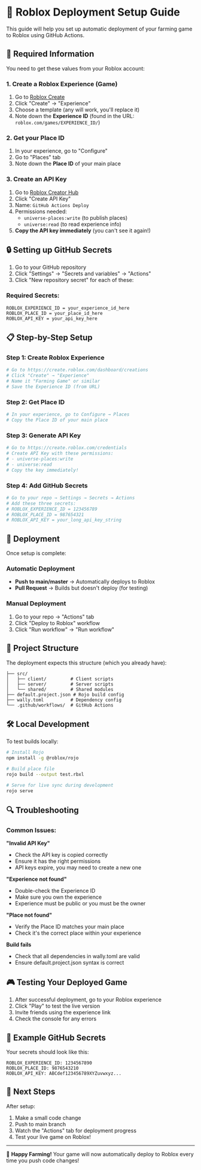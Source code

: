 # 🚀 Roblox Deployment Setup Guide

This guide will help you set up automatic deployment of your farming game to Roblox using GitHub Actions.

## 🔑 Required Information

You need to get these values from your Roblox account:

### 1. Create a Roblox Experience (Game)
1. Go to [Roblox Create](https://create.roblox.com/dashboard/creations)
2. Click "Create" → "Experience"
3. Choose a template (any will work, you'll replace it)
4. Note down the **Experience ID** (found in the URL: `roblox.com/games/EXPERIENCE_ID/`)

### 2. Get your Place ID
1. In your experience, go to "Configure"
2. Go to "Places" tab
3. Note down the **Place ID** of your main place

### 3. Create an API Key
1. Go to [Roblox Creator Hub](https://create.roblox.com/credentials)
2. Click "Create API Key"
3. Name: `GitHub Actions Deploy`
4. Permissions needed:
   - `universe-places:write` (to publish places)
   - `universe:read` (to read experience info)
5. **Copy the API key immediately** (you can't see it again!)

## 🔒 Setting up GitHub Secrets

1. Go to your GitHub repository
2. Click "Settings" → "Secrets and variables" → "Actions"
3. Click "New repository secret" for each of these:

### Required Secrets:
```
ROBLOX_EXPERIENCE_ID = your_experience_id_here
ROBLOX_PLACE_ID = your_place_id_here
ROBLOX_API_KEY = your_api_key_here
```

## 📋 Step-by-Step Setup

### Step 1: Create Roblox Experience
```bash
# Go to https://create.roblox.com/dashboard/creations
# Click "Create" → "Experience" 
# Name it "Farming Game" or similar
# Save the Experience ID (from URL)
```

### Step 2: Get Place ID
```bash
# In your experience, go to Configure → Places
# Copy the Place ID of your main place
```

### Step 3: Generate API Key
```bash
# Go to https://create.roblox.com/credentials
# Create API Key with these permissions:
# - universe-places:write
# - universe:read
# Copy the key immediately!
```

### Step 4: Add GitHub Secrets
```bash
# Go to your repo → Settings → Secrets → Actions
# Add these three secrets:
# ROBLOX_EXPERIENCE_ID = 123456789
# ROBLOX_PLACE_ID = 987654321  
# ROBLOX_API_KEY = your_long_api_key_string
```

## 🚀 Deployment

Once setup is complete:

### Automatic Deployment
- **Push to main/master** → Automatically deploys to Roblox
- **Pull Request** → Builds but doesn't deploy (for testing)

### Manual Deployment
1. Go to your repo → "Actions" tab
2. Click "Deploy to Roblox" workflow
3. Click "Run workflow" → "Run workflow"

## 📁 Project Structure

The deployment expects this structure (which you already have):
```
├── src/
│   ├── client/         # Client scripts
│   ├── server/         # Server scripts  
│   └── shared/         # Shared modules
├── default.project.json # Rojo build config
├── wally.toml          # Dependency config
└── .github/workflows/  # GitHub Actions
```

## 🛠️ Local Development

To test builds locally:
```bash
# Install Rojo
npm install -g @roblox/rojo

# Build place file
rojo build --output test.rbxl

# Serve for live sync during development
rojo serve
```

## 🔍 Troubleshooting

### Common Issues:

**"Invalid API Key"**
- Check the API key is copied correctly
- Ensure it has the right permissions
- API keys expire, you may need to create a new one

**"Experience not found"**
- Double-check the Experience ID
- Make sure you own the experience
- Experience must be public or you must be the owner

**"Place not found"**  
- Verify the Place ID matches your main place
- Check it's the correct place within your experience

**Build fails**
- Check that all dependencies in wally.toml are valid
- Ensure default.project.json syntax is correct

## 🎮 Testing Your Deployed Game

1. After successful deployment, go to your Roblox experience
2. Click "Play" to test the live version
3. Invite friends using the experience link
4. Check the console for any errors

## 📝 Example GitHub Secrets

Your secrets should look like this:
```
ROBLOX_EXPERIENCE_ID: 1234567890
ROBLOX_PLACE_ID: 9876543210  
ROBLOX_API_KEY: ABCdef123456789XYZuvwxyz...
```

## 🎯 Next Steps

After setup:
1. Make a small code change
2. Push to main branch
3. Watch the "Actions" tab for deployment progress
4. Test your live game on Roblox!

---

🌾 **Happy Farming!** Your game will now automatically deploy to Roblox every time you push code changes!